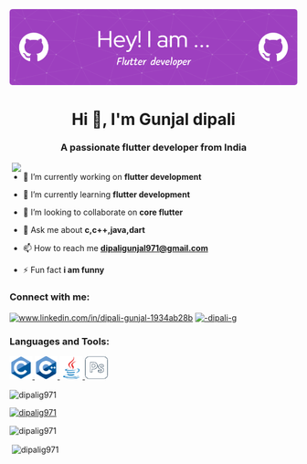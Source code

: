 ![Header](./github-header-image.png)


<h1 align="center">Hi 👋, I'm Gunjal dipali</h1>
<h3 align="center">A passionate flutter developer from India</h3>
<img src="https://media.tenor.com/S59bPkT0pqcAAAAC/programming.gif" align="right" width="500px">

- 🔭 I’m currently working on **flutter development**

- 🌱 I’m currently learning **flutter development**

- 👯 I’m looking to collaborate on **core flutter**

- 💬 Ask me about **c,c++,java,dart**

- 📫 How to reach me **dipaligunjal971@gmail.com**

- ⚡ Fun fact **i am funny**



<h3 align="left">Connect with me:</h3>
<p align="left">
<a href="https://linkedin.com/in/www.linkedin.com/in/dipali-gunjal-1934ab28b" target="blank"><img align="center" src="https://raw.githubusercontent.com/rahuldkjain/github-profile-readme-generator/master/src/images/icons/Social/linked-in-alt.svg" alt="www.linkedin.com/in/dipali-gunjal-1934ab28b" height="30" width="40" /></a>
<a href="https://instagram.com/-dipali-g" target="blank"><img align="center" src="https://raw.githubusercontent.com/rahuldkjain/github-profile-readme-generator/master/src/images/icons/Social/instagram.svg" alt="-dipali-g" height="30" width="40" /></a>
</p>


<h3 align="left">Languages and Tools:</h3>
<p align="left"> <a href="https://www.cprogramming.com/" target="_blank" rel="noreferrer"> <img src="https://raw.githubusercontent.com/devicons/devicon/master/icons/c/c-original.svg" alt="c" width="40" height="40"/> </a> <a href="https://www.w3schools.com/cpp/" target="_blank" rel="noreferrer"> <img src="https://raw.githubusercontent.com/devicons/devicon/master/icons/cplusplus/cplusplus-original.svg" alt="cplusplus" width="40" height="40"/> </a> <a href="https://www.java.com" target="_blank" rel="noreferrer"> <img src="https://raw.githubusercontent.com/devicons/devicon/master/icons/java/java-original.svg" alt="java" width="40" height="40"/> </a> <a href="https://www.photoshop.com/en" target="_blank" rel="noreferrer"> <img src="https://raw.githubusercontent.com/devicons/devicon/master/icons/photoshop/photoshop-line.svg" alt="photoshop" width="40" height="40"/> </a> </p>



<p><img align="center" src="https://github-readme-streak-stats.herokuapp.com/?user=dipalig971&" alt="dipalig971" /></p>


<p align="left"> <a href="https://github.com/ryo-ma/github-profile-trophy"><img src="https://github-profile-trophy.vercel.app/?username=dipalig971" alt="dipalig971" /></a> </p>



<p><img align="center" src="https://github-readme-stats.vercel.app/api/top-langs?username=dipalig971&show_icons=true&locale=en&layout=compact" alt="dipalig971" /></p>


<p>&nbsp;<img align="center" src="https://github-readme-stats.vercel.app/api?username=dipalig971&show_icons=true&locale=en" alt="dipalig971" /></p>





